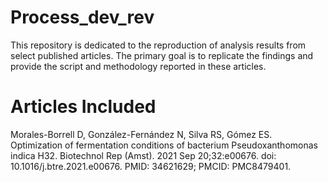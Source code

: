 # Process_dev_rev
This repository is dedicated to the reproduction of analysis results from select published articles. The primary goal is to replicate the findings and provide the script and methodology reported in these articles.

# Articles Included
Morales-Borrell D, González-Fernández N, Silva RS, Gómez ES. Optimization of fermentation conditions of bacterium Pseudoxanthomonas indica H32. Biotechnol Rep (Amst). 2021 Sep 20;32:e00676. doi: 10.1016/j.btre.2021.e00676. PMID: 34621629; PMCID: PMC8479401.
